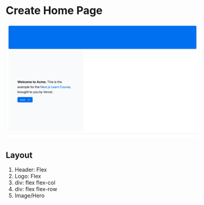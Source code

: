 # Create Home Page

![img.png](home-page.png)


## Layout

1. Header: Flex
2. Logo: Flex
3. div: flex flex-col
4. div: flex flex-row
5. Image/Hero
